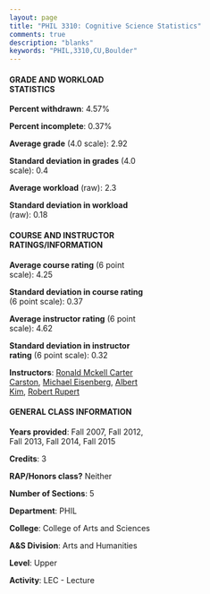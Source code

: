 ```yaml
---
layout: page
title: "PHIL 3310: Cognitive Science Statistics"
comments: true
description: "blanks"
keywords: "PHIL,3310,CU,Boulder"
---
```

<head>
<script src="https://ajax.googleapis.com/ajax/libs/jquery/2.1.3/jquery.min.js"></script>
<script src="https://dl.dropboxusercontent.com/s/pc42nxpaw1ea4o9/highcharts.js?dl=0"></script>
<!-- <script src="../assets/js/highcharts.js"></script> -->
<style type="text/css">@font-face {
	font-family: "Bebas Neue";
	src: url(https://www.filehosting.org/file/details/544349/BebasNeue Regular.otf) format("opentype");
	}
	h1.Bebas { 
		font-family: "Bebas Neue", Verdana, Tahoma;
	}
</style>
</head>
<body>
	<div id="container" style="float: right; width: 45%; height: 88%; margin-left: 2.5%; margin-right: 2.5%;"></div>
	<script language="JavaScript">
		$(document).ready(function() {
		var chart = {type: 'column'};
		var title = {text: 'Grade Distribution'};
		var xAxis = {categories: ['A','B','C','D','F'],crosshair: true};
		var yAxis = {min: 0,title: {text: 'Percentage'}};
		var tooltip = {headerFormat: '<center><b><span style="font-size:20px">{point.key}</span></b></center>',
		               pointFormat: '<td style="padding:0"><b>{point.y:.1f}%</b></td>',
		               footerFormat: '</table>',shared: true,useHTML: true};
		var plotOptions = {column: {pointPadding: 0.0,borderWidth: 0}};  
		var credits = {enabled: false};var series= [{name: 'Percent',data: [33.56,37.82,23.65,1.83,3.14,]}];
		var json = {};
		json.chart = chart;
		json.title = title;
		json.tooltip = tooltip;
		json.xAxis = xAxis;
		json.yAxis = yAxis;  
		json.series = series;
		json.plotOptions = plotOptions;  
		json.credits = credits;
		$('#container').highcharts(json);
	});
	</script>
</body>
			   
#### GRADE AND WORKLOAD STATISTICS

**Percent withdrawn**: 4.57%

**Percent incomplete**: 0.37%

**Average grade** (4.0 scale): 2.92

**Standard deviation in grades** (4.0 scale): 0.4

**Average workload** (raw): 2.3

**Standard deviation in workload** (raw): 0.18

#### COURSE AND INSTRUCTOR RATINGS/INFORMATION

**Average course rating** (6 point scale): 4.25

**Standard deviation in course rating** (6 point scale): 0.37

**Average instructor rating** (6 point scale): 4.62

**Standard deviation in instructor rating** (6 point scale): 0.32

**Instructors**: <a href='../../instructors/Ronald_Mckell_Carter_Carston'>Ronald Mckell Carter Carston</a>, <a href='../../instructors/Michael_Eisenberg'>Michael Eisenberg</a>, <a href='../../instructors/Albert_Kim'>Albert Kim</a>, <a href='../../instructors/Robert_Rupert'>Robert Rupert</a>

#### GENERAL CLASS INFORMATION

**Years provided**: Fall 2007, Fall 2012, Fall 2013, Fall 2014, Fall 2015

**Credits**: 3

**RAP/Honors class?** Neither

**Number of Sections**: 5

**Department**: PHIL

**College**: College of Arts and Sciences

**A&S Division**: Arts and Humanities

**Level**: Upper

**Activity**: LEC - Lecture
